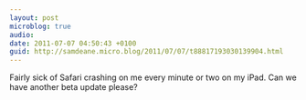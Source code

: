 ```yaml
---
layout: post
microblog: true
audio: 
date: 2011-07-07 04:50:43 +0100
guid: http://samdeane.micro.blog/2011/07/07/t88817193030139904.html
---
```

Fairly sick of Safari crashing on me every minute or two on my iPad. Can we have another beta update please?
